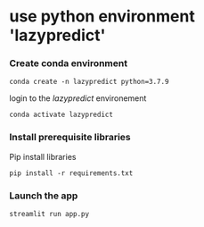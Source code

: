 # use python environment 'lazypredict'

### Create conda environment
```
conda create -n lazypredict python=3.7.9
```
login to the *lazypredict* environement
```
conda activate lazypredict
```
### Install prerequisite libraries

Pip install libraries
```
pip install -r requirements.txt
```

###  Launch the app
```
streamlit run app.py
```
